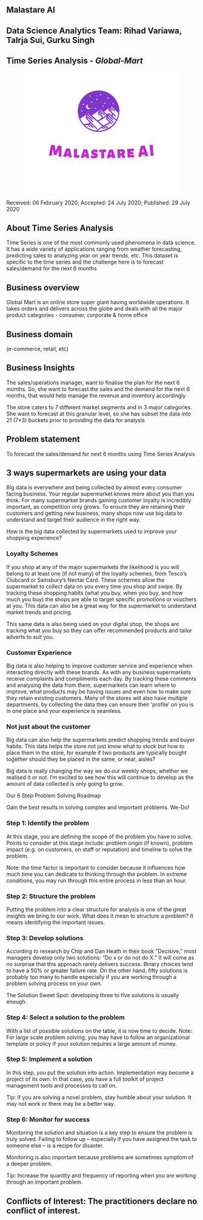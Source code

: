 ## Malastare AI
## Data Science Analytics Team: Rihad Variawa, Talrja Sui, Gurku Singh
## Time Series Analysis - *Global-Mart*

<p align="center">
  <img src="./fig/logo.png"/>
</p>

Received: 06 February 2020; Accepted: 24 July 2020; Published: 29 July 2020

## About Time Series Analysis
Time Series is one of the most commonly used phenomena in data science. It has a wide variety of applications ranging from weather forecasting, predicting sales to analyzing year on
year trends, etc. This dataset is specific to the time series and the challenge here is to forecast sales/demand for the next 6 months

## Business overview

Global Mart is an online store super giant having worldwide operations. It takes orders and delivers across the globe and deals with all the major product categories - consumer, corporate & home office

## Business domain

(e-commerce, retail, etc)

## Business Insights

The sales/operations manager, want to finalise the plan for the next 6 months.  So, she want to forecast the sales and the demand for the next 6 months, that would help manage the revenue and inventory accordingly
 
The store caters to 7 different market segments and in 3 major categories. She want to forecast at this granular level, so she has subset the data into 21 (7*3) buckets prior to providing the data for analysis

## Problem statement

To forecast the sales/demand for next 6 months using Time Series Analysis

## 3 ways supermarkets are using your data
Big data is everywhere and being collected by almost every consumer facing business. Your regular supermarket knows more about you than you think. For many supermarket brands gaining customer loyalty is incredibly important, as competition only grows. To ensure they are retaining their customers and getting new business, many shops now use big data to understand and target their audience in the right way.

How is the big data collected by supermarkets used to improve your shopping experience?

### Loyalty Schemes
If you shop at any of the major supermarkets the likelihood is you will belong to at least one (if not many) of the loyalty schemes, from Tesco’s Clubcard or Sainsbury’s Nectar Card. These schemes allow the supermarket to collect data on you every time you shop and swipe. By tracking these shopping habits (what you buy, when you buy, and how much you buy) the shops are able to target specific promotions or vouchers at you. This data can also be a great way for the supermarket to understand market trends and pricing.

This same data is also being used on your digital shop, the shops are tracking what you buy so they can offer recommended products and tailor adverts to suit you.

### Customer Experience
Big data is also helping to improve customer service and experience when interacting directly with these brands. As with any business supermarkets receive complaints and compliments each day. By tracking these comments and analysing the data from them, supermarkets can learn where to improve, what products may be having issues and even how to make sure they retain existing customers. Many of the stores will also have multiple departments, by collecting the data they can ensure their ‘profile’ on you is in one place and your experience is seamless.

### Not just about the customer
Big data can also help the supermarkets predict shopping trends and buyer habits. This data helps the store not just know what to stock but how to place them in the store, for example if two products are typically bought together should they be placed in the same, or near, aisles?

Big data is really changing the way we do our weekly shops, whether we realised it or not. I’m excited to see how this will continue to develop as the amount of data collected is only going to grow.


Our 6 Step Problem Solving Roadmap


Gain the best results in solving complex and important problems. We-Do!

### Step 1: Identify the problem
At this stage, you are defining the scope of the problem you have to solve. Points to consider at this stage include: problem origin (if known), problem impact (e.g. on customers, on staff or reputation) and timeline to solve the problem.

Note: the time factor is important to consider because it influences how much time you can dedicate to thinking through the problem. In extreme conditions, you may run through this entire process in less than an hour.

### Step 2: Structure the problem
Putting the problem into a clear structure for analysis is one of the great insights we bring to our work. What does it mean to structure a problem? It means identifying the important issues.

### Step 3: Develop solutions
According to research by Chip and Dan Heath in their book “Decisive,” most managers develop only two solutions: “Do x or do not do X.” It will come as no surprise that this approach rarely delivers success. Binary choices tend to have a 50% or greater failure rate. On the other hand, fifty solutions is probably too many to handle especially if you are working through a problem solving process on your own.

The Solution Sweet Spot: developing three to five solutions is usually enough.

### Step 4: Select a solution to the problem
With a list of possible solutions on the table, it is now time to decide. 
Note: For large scale problem solving, you may have to follow an organizational template or policy if your solution requires a large amount of money.

### Step 5: Implement a solution
In this step, you put the solution into action. Implementation may become a project of its own. In that case, you have a full toolkit of project management tools and processes to call on.

Tip: If you are solving a novel problem, stay humble about your solution. It may not work or there may be a better way.

### Step 6: Monitor for success
Monitoring the solution and situation is a key step to ensure the problem is truly solved. Failing to follow up – especially if you have assigned the task to someone else – is a recipe for disaster. 

Monitoring is also important because problems are sometimes symptom of a deeper problem.

Tip: Increase the quantity and frequency of reporting when you are working through an important problem.

## Conflicts of Interest: The practitioners declare no conflict of interest.
 
 
